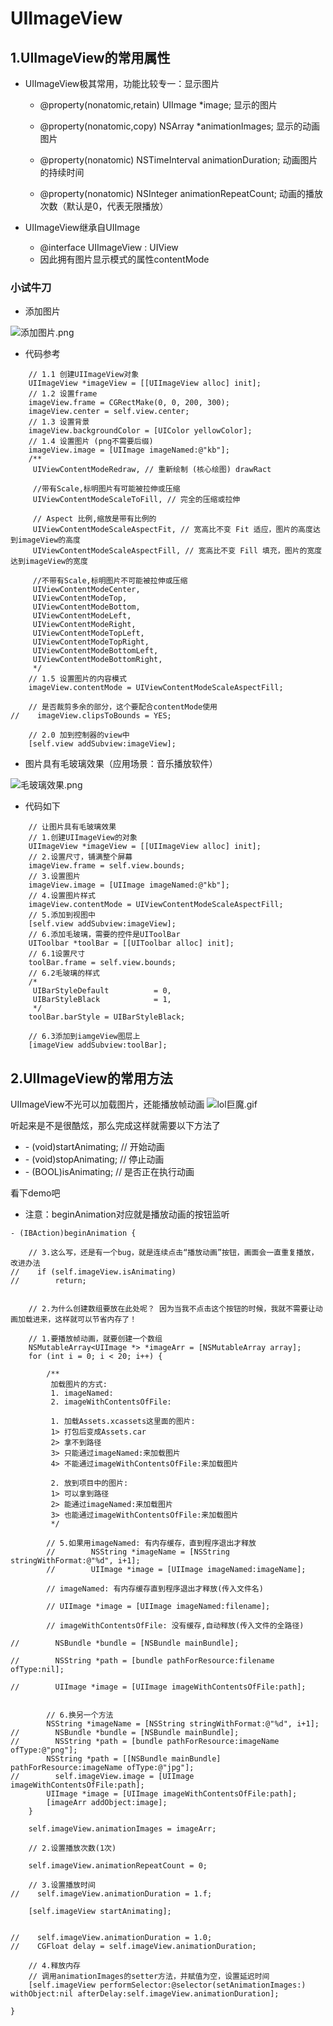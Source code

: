 # UIImageView

## 1.UIImageView的常用属性
* UIImageView极其常用，功能比较专一：显示图片
 
    * @property(nonatomic,retain) UIImage *image; 
显示的图片

    * @property(nonatomic,copy) NSArray *animationImages; 
显示的动画图片

    * @property(nonatomic) NSTimeInterval animationDuration; 
动画图片的持续时间

    * @property(nonatomic) NSInteger      animationRepeatCount; 
动画的播放次数（默认是0，代表无限播放）

* UIImageView继承自UIImage
    * @interface UIImageView : UIView  
    * 因此拥有图片显示模式的属性contentMode

### 小试牛刀
* 添加图片

![添加图片.png](http://upload-images.jianshu.io/upload_images/328309-5b47c686f1002083.png?imageMogr2/auto-orient/strip%7CimageView2/2/w/1240)

* 代码参考

```objc
    // 1.1 创建UIImageView对象
    UIImageView *imageView = [[UIImageView alloc] init];
    // 1.2 设置frame
    imageView.frame = CGRectMake(0, 0, 200, 300);
    imageView.center = self.view.center;
    // 1.3 设置背景
    imageView.backgroundColor = [UIColor yellowColor];
    // 1.4 设置图片 (png不需要后缀)
    imageView.image = [UIImage imageNamed:@"kb"];
    /**
     UIViewContentModeRedraw, // 重新绘制 (核心绘图) drawRact
     
     //带有Scale,标明图片有可能被拉伸或压缩
     UIViewContentModeScaleToFill, // 完全的压缩或拉伸
     
     // Aspect 比例,缩放是带有比例的
     UIViewContentModeScaleAspectFit, // 宽高比不变 Fit 适应，图片的高度达到imageView的高度
     UIViewContentModeScaleAspectFill, // 宽高比不变 Fill 填充，图片的宽度达到imageView的宽度
     
     //不带有Scale,标明图片不可能被拉伸或压缩
     UIViewContentModeCenter,
     UIViewContentModeTop,
     UIViewContentModeBottom,
     UIViewContentModeLeft,
     UIViewContentModeRight,
     UIViewContentModeTopLeft,
     UIViewContentModeTopRight,
     UIViewContentModeBottomLeft,
     UIViewContentModeBottomRight,
     */
    // 1.5 设置图片的内容模式
    imageView.contentMode = UIViewContentModeScaleAspectFill;
    
    // 是否裁剪多余的部分，这个要配合contentMode使用
//    imageView.clipsToBounds = YES;
    
    // 2.0 加到控制器的view中
    [self.view addSubview:imageView];
```    


* 图片具有毛玻璃效果（应用场景：音乐播放软件）

![毛玻璃效果.png](http://upload-images.jianshu.io/upload_images/328309-3c90247fed93227b.png?imageMogr2/auto-orient/strip%7CimageView2/2/w/1240)

* 代码如下
```objc
    // 让图片具有毛玻璃效果
    // 1.创建UIImageView的对象
    UIImageView *imageView = [[UIImageView alloc] init];
    // 2.设置尺寸，铺满整个屏幕
    imageView.frame = self.view.bounds;
    // 3.设置图片
    imageView.image = [UIImage imageNamed:@"kb"];
    // 4.设置图片样式
    imageView.contentMode = UIViewContentModeScaleAspectFill;
    // 5.添加到视图中
    [self.view addSubview:imageView];
    // 6.添加毛玻璃，需要的控件是UIToolBar
    UIToolbar *toolBar = [[UIToolbar alloc] init];
    // 6.1设置尺寸
    toolBar.frame = self.view.bounds;
    // 6.2毛玻璃的样式
    /*
     UIBarStyleDefault          = 0,
     UIBarStyleBlack            = 1,
     */
    toolBar.barStyle = UIBarStyleBlack;

    // 6.3添加到iamgeView图层上
    [imageView addSubview:toolBar];
```   


## 2.UIImageView的常用方法
UIImageView不光可以加载图片，还能播放帧动画 
![lol巨魔.gif](http://upload-images.jianshu.io/upload_images/328309-5d230fd03842aa26.gif?imageMogr2/auto-orient/strip)

听起来是不是很酷炫，那么完成这样就需要以下方法了
* \- (void)startAnimating; // 开始动画
* \- (void)stopAnimating; // 停止动画
* \- (BOOL)isAnimating; // 是否正在执行动画

看下demo吧

* 注意：beginAnimation对应就是播放动画的按钮监听

```objc
- (IBAction)beginAnimation {
    
    // 3.这么写，还是有一个bug，就是连续点击“播放动画”按钮，画面会一直重复播放，改进办法
//    if (self.imageView.isAnimating)
//        return;
    
    
    // 2.为什么创建数组要放在此处呢？ 因为当我不点击这个按钮的时候，我就不需要让动画加载进来，这样就可以节省内存了！
    
    // 1.要播放帧动画，就要创建一个数组
    NSMutableArray<UIImage *> *imageArr = [NSMutableArray array];
    for (int i = 0; i < 20; i++) {
        
        /**
         加载图片的方式:
         1. imageNamed:
         2. imageWithContentsOfFile:
         
         1. 加载Assets.xcassets这里面的图片:
         1> 打包后变成Assets.car
         2> 拿不到路径
         3> 只能通过imageNamed:来加载图片
         4> 不能通过imageWithContentsOfFile:来加载图片
         
         2. 放到项目中的图片:
         1> 可以拿到路径
         2> 能通过imageNamed:来加载图片
         3> 也能通过imageWithContentsOfFile:来加载图片
         */
        
        // 5.如果用imageNamed: 有内存缓存，直到程序退出才释放
        //        NSString *imageName = [NSString stringWithFormat:@"%d", i+1];
        //        UIImage *image = [UIImage imageNamed:imageName];
        
        // imageNamed: 有内存缓存直到程序退出才释放(传入文件名)
        
        // UIImage *image = [UIImage imageNamed:filename];
        
        // imageWithContentsOfFile: 没有缓存,自动释放(传入文件的全路径)
        
//        NSBundle *bundle = [NSBundle mainBundle];
        
//        NSString *path = [bundle pathForResource:filename ofType:nil];
        
//        UIImage *image = [UIImage imageWithContentsOfFile:path];
        
        
        // 6.换另一个方法
        NSString *imageName = [NSString stringWithFormat:@"%d", i+1];
//        NSBundle *bundle = [NSBundle mainBundle];
//        NSString *path = [bundle pathForResource:imageName ofType:@"png"];
        NSString *path = [[NSBundle mainBundle] pathForResource:imageName ofType:@"jpg"];
//        self.imageView.image = [UIImage imageWithContentsOfFile:path];
        UIImage *image = [UIImage imageWithContentsOfFile:path];
        [imageArr addObject:image];
    }
    
    self.imageView.animationImages = imageArr;
    
    // 2.设置播放次数(1次)

    self.imageView.animationRepeatCount = 0;
    
    // 3.设置播放时间
//    self.imageView.animationDuration = 1.f;
    
    [self.imageView startAnimating];
    
    
//    self.imageView.animationDuration = 1.0;
//    CGFloat delay = self.imageView.animationDuration;
    
    // 4.释放内存
    // 调用animationImages的setter方法，并赋值为空，设置延迟时间
    [self.imageView performSelector:@selector(setAnimationImages:) withObject:nil afterDelay:self.imageView.animationDuration];
    
}

```
